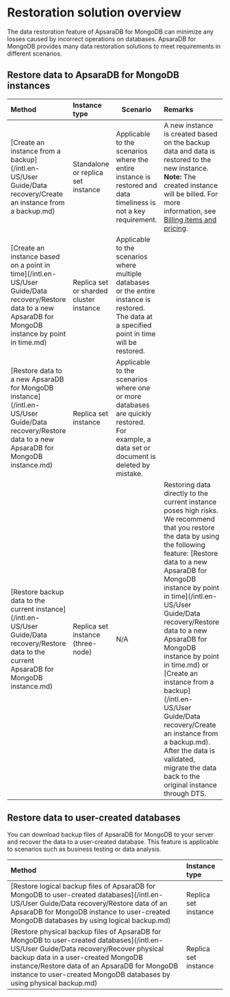 # Restoration solution overview

The data restoration feature of ApsaraDB for MongoDB can minimize any losses caused by incorrect operations on databases. ApsaraDB for MongoDB provides many data restoration solutions to meet requirements in different scenarios.

## Restore data to ApsaraDB for MongoDB instances

|Method|Instance type|Scenario|Remarks|
|:-----|:------------|--------|:------|
|[Create an instance from a backup](/intl.en-US/User Guide/Data recovery/Create an instance from a backup.md)|Standalone or replica set instance|Applicable to the scenarios where the entire instance is restored and data timeliness is not a key requirement.|A new instance is created based on the backup data and data is restored to the new instance. **Note:** The created instance will be billed. For more information, see [Billing items and pricing](~~54285~~). |
|[Create an instance based on a point in time](/intl.en-US/User Guide/Data recovery/Restore data to a new ApsaraDB for MongoDB instance by point in time.md)|Replica set or sharded cluster instance|Applicable to the scenarios where multiple databases or the entire instance is restored. The data at a specified point in time will be restored.|
|[Restore data to a new ApsaraDB for MongoDB instance](/intl.en-US/User Guide/Data recovery/Restore data to a new ApsaraDB for MongoDB instance.md)|Replica set instance|Applicable to the scenarios where one or more databases are quickly restored. For example, a data set or document is deleted by mistake.|
|[Restore backup data to the current instance](/intl.en-US/User Guide/Data recovery/Restore data to the current ApsaraDB for MongoDB instance.md)|Replica set instance \(three-node\)|N/A|Restoring data directly to the current instance poses high risks. We recommend that you restore the data by using the following feature: [Restore data to a new ApsaraDB for MongoDB instance by point in time](/intl.en-US/User Guide/Data recovery/Restore data to a new ApsaraDB for MongoDB instance by point in time.md) or [Create an instance from a backup](/intl.en-US/User Guide/Data recovery/Create an instance from a backup.md). After the data is validated, migrate the data back to the original instance through DTS.|

## Restore data to user-created databases

You can download backup files of ApsaraDB for MongoDB to your server and recover the data to a user-created database. This feature is applicable to scenarios such as business testing or data analysis.

|Method|Instance type|
|:-----|:------------|
|[Restore logical backup files of ApsaraDB for MongoDB to user-created databases](/intl.en-US/User Guide/Data recovery/Restore data of an ApsaraDB for MongoDB instance to user-created MongoDB databases by using logical backup.md)|Replica set instance|
|[Restore physical backup files of ApsaraDB for MongoDB to user-created databases](/intl.en-US/User Guide/Data recovery/Recover physical backup data in a user-created MongoDB instance/Restore data of an ApsaraDB for MongoDB instance to user-created MongoDB databases by using physical backup.md)|Replica set instance|

